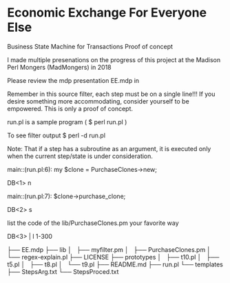 # Economic Exchange For Everyone Else

Business State Machine for Transactions
Proof of concept

I made multiple presenations on the progress of this project
at the Madison Perl Mongers (MadMongers) in 2018

Please review the mdp presentation EE.mdp in

Remember in this source filter, each step must be on a single line!!!
If you desire something more accommodating, consider yourself to be
empowered. This is only a proof of concept.

run.pl is a sample program ( $ perl run.pl )

To see filter output
$ perl -d run.pl

Note: That if a step has a subroutine as an argument, it is executed only when 
      the current step/state is under consideration.


main::(run.pl:6):	my $clone = PurchaseClones->new;

  DB<1> n
  
main::(run.pl:7):	$clone->purchase_clone;

DB<2> s

list the code of the lib/PurchaseClones.pm your favorite way

DB<3> | l 1-300


├── EE.mdp
├── lib
│   ├── myfilter.pm
│   ├── PurchaseClones.pm
│   └── regex-explain.pl
├── LICENSE
├── prototypes
│   ├── t10.pl
│   ├── t5.pl
│   ├── t8.pl
│   └── t9.pl
├── README.md
├── run.pl
└── templates
    ├── StepsArg.txt
    └── StepsProced.txt
